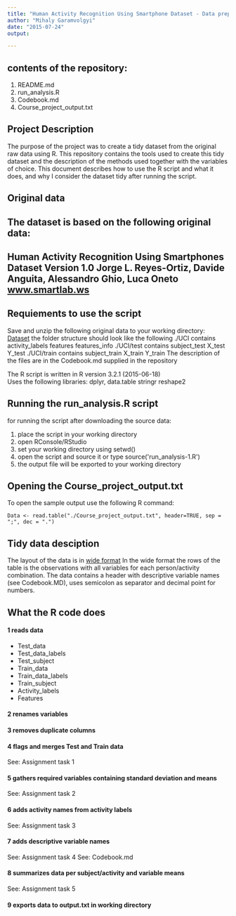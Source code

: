 ```yaml
---
title: "Human Activity Recognition Using Smartphone Dataset - Data preparation for modeling purposes"
author: "Mihaly Garamvolgyi"
date: "2015-07-24"
output:

---
```


## contents of the repository: 
1. README.md
2. run_analysis.R
3. Codebook.md
4. Course_project_output.txt

## Project Description
The purpose of the project was to create a tidy dataset from the original raw data using R. This repository contains the tools used to create this tidy dataset and the description of the methods used together with the variables of choice.
This document describes how to use the R script and what it does, and why I consider the dataset tidy after running the script. 

## Original data
The dataset is based on the following original data:
---
Human Activity Recognition Using Smartphones Dataset Version 1.0
Jorge L. Reyes-Ortiz, Davide Anguita, Alessandro Ghio, Luca Oneto
www.smartlab.ws
---

## Requiements to use the script
Save and unzip the following original data to your working directory:
[Dataset](https://d396qusza40orc.cloudfront.net/getdata%2Fprojectfiles%2FUCI%20HAR%20Dataset.zip)
the folder structure should look like the following
./UCI contains 
  activity_labels
  features
  features_info
./UCI/test contains 
  subject_test
  X_test
  Y_test
./UCI/train contains 
  subject_train
  X_train
  Y_train
The description of the files are in the Codebook.md supplied in the repository

The R script is written in R version 3.2.1 (2015-06-18)   
Uses the following libraries: dplyr, data.table stringr reshape2

## Running the run_analysis.R script
for running the script after downloading the source data:
1. place the script in your working directory
2. open RConsole/RStudio
3. set your working directory using setwd() 
4. open the script and source it or type source('run_analysis-1.R')
5. the output file will be exported to your working directory

## Opening the Course_project_output.txt 
To open the sample output use the following R command:

```{r}
Data <- read.table("./Course_project_output.txt", header=TRUE, sep = ";", dec = ".")
```

## Tidy data desciption
The layout of the data is in [wide format](https://en.wikipedia.org/wiki/Wide_and_narrow_data)
In the wide format the rows of the table is the observations with all variables for each person/activity combination.
The data contains a header with descriptive variable names (see Codebook.MD), uses semicolon as separator and decimal point for numbers. 

## What the R code does

#### 1 reads data
* Test_data
* Test_data_labels
* Test_subject
* Train_data
* Train_data_labels
* Train_subject
* Activity_labels
* Features

#### 2 renames variables

#### 3 removes duplicate columns

#### 4 flags and merges Test and Train data 

  See: Assignment task 1


#### 5 gathers required variables containing standard deviation and means 

   See: Assignment task 2


#### 6 adds activity names from activity labels 

   See: Assignment task 3


#### 7 adds descriptive variable names  
   
   See: Assignment task 4
   See: Codebook.md


#### 8 summarizes data per subject/activity and variable means 
   
   See: Assignment task 5


#### 9 exports data to output.txt in working directory 



